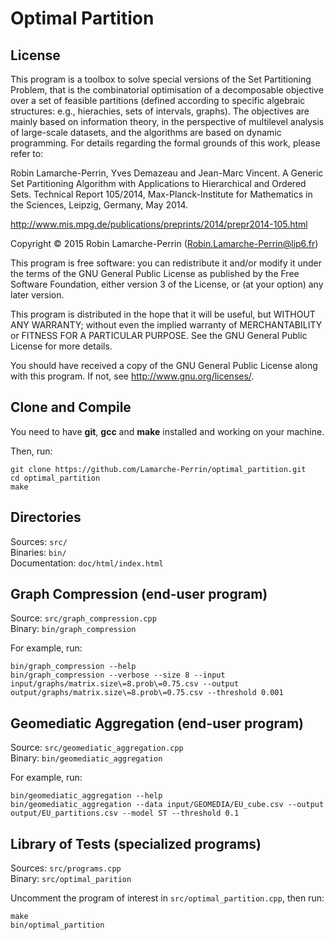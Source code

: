 # Optimal Partition

## License

This program is a toolbox to solve special versions of the Set Partitioning
Problem, that is the combinatorial optimisation of a decomposable objective
over a set of feasible partitions (defined according to specific algebraic
structures: e.g., hierachies, sets of intervals, graphs). The objectives
are mainly based on information theory, in the perspective of multilevel
analysis of large-scale datasets, and the algorithms are based on dynamic
programming. For details regarding the formal grounds of this work, please
refer to:

Robin Lamarche-Perrin, Yves Demazeau and Jean-Marc Vincent. A Generic Set
Partitioning Algorithm with Applications to Hierarchical and Ordered Sets.
Technical Report 105/2014, Max-Planck-Institute for Mathematics in the
Sciences, Leipzig, Germany, May 2014.

<http://www.mis.mpg.de/publications/preprints/2014/prepr2014-105.html>

Copyright © 2015 Robin Lamarche-Perrin
(<Robin.Lamarche-Perrin@lip6.fr>)

This program is free software: you can redistribute it and/or modify it
under the terms of the GNU General Public License as published by the Free
Software Foundation, either version 3 of the License, or (at your option)
any later version.

This program is distributed in the hope that it will be useful, but WITHOUT
ANY WARRANTY; without even the implied warranty of MERCHANTABILITY or
FITNESS FOR A PARTICULAR PURPOSE. See the GNU General Public License for
more details.

You should have received a copy of the GNU General Public License along
with this program. If not, see <http://www.gnu.org/licenses/>.


## Clone and Compile

You need to have **git**, **gcc** and **make** installed and working on your machine.

Then, run:
```
git clone https://github.com/Lamarche-Perrin/optimal_partition.git
cd optimal_partition
make
```

## Directories

Sources: `src/`<br/>
Binaries: `bin/`<br/>
Documentation: `doc/html/index.html`


## Graph Compression (end-user program)

Source: `src/graph_compression.cpp`<br/>
Binary: `bin/graph_compression`

For example, run:
```
bin/graph_compression --help
bin/graph_compression --verbose --size 8 --input input/graphs/matrix.size\=8.prob\=0.75.csv --output output/graphs/matrix.size\=8.prob\=0.75.csv --threshold 0.001
```


## Geomediatic Aggregation (end-user program)

Source: `src/geomediatic_aggregation.cpp`<br/>
Binary: `bin/geomediatic_aggregation`

For example, run:
```
bin/geomediatic_aggregation --help
bin/geomediatic_aggregation --data input/GEOMEDIA/EU_cube.csv --output output/EU_partitions.csv --model ST --threshold 0.1
```

## Library of Tests (specialized programs)

Sources: `src/programs.cpp`<br/>
Binary: `src/optimal_parition`

Uncomment the program of interest in `src/optimal_partition.cpp`, then run:
```
make
bin/optimal_partition
```